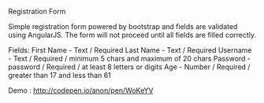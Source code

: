 Registration Form

Simple registration form powered by bootstrap and fields are validated using AngularJS.
The form will not proceed until all fields are filled correctly.

Fields:
First Name - Text / Required
Last Name - Text / Required
Username - Text / Required / minimum 5 chars and maximum of 20 chars
Password - password / Required / at least 8 letters or digits
Age - Number / Required / greater than 17 and less than 61


Demo : http://codepen.io/anon/pen/WoKeYV

